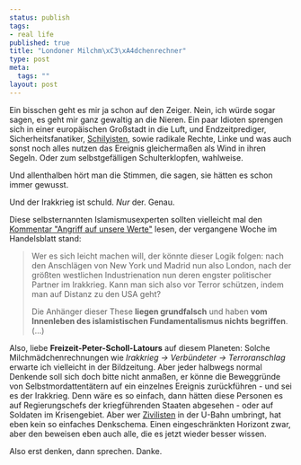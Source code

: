 ```yaml
--- 
status: publish
tags: 
- real life
published: true
title: "Londoner Milchm\xC3\xA4dchenrechner"
type: post
meta: 
  tags: ""
layout: post
---
```

Ein bisschen geht es mir ja schon auf den Zeiger. Nein, ich würde sogar sagen, es geht mir ganz gewaltig an die Nieren. Ein paar Idioten sprengen sich in einer europäischen Großstadt in die Luft, und Endzeitprediger, Sicherheitsfanatiker, <a href="http://fredericiana.de/archives/2005/05/15/schilyismus/">Schilyisten</a>, sowie radikale Rechte, Linke und was auch sonst noch alles nutzen das Ereignis gleichermaßen als Wind in ihren Segeln. Oder zum selbstgefälligen Schulterklopfen, wahlweise.

Und allenthalben hört man die Stimmen, die sagen, sie hätten es schon immer gewusst.

Und der Irakkrieg ist schuld. <!--more--><em>Nur</em> der. Genau.

Diese selbsternannten Islamismusexperten sollten vielleicht mal den <a href="http://www.handelsblatt.com/pshb?fn=tt&sfn=go&id=1065787">Kommentar "Angriff auf unsere Werte"</a> lesen, der vergangene Woche im Handelsblatt stand:

<blockquote>Wer es sich leicht machen will, der könnte dieser Logik folgen: nach den Anschlägen von New York und Madrid nun also London, nach der größten westlichen Industrienation nun deren engster politischer Partner im Irakkrieg. Kann man sich also vor Terror schützen, indem man auf Distanz zu den USA geht?

Die Anhänger dieser These <strong>liegen grundfalsch</strong> und haben <strong>vom Innenleben des islamistischen Fundamentalismus nichts begriffen</strong>. (...)</blockquote>

Also, liebe <strong>Freizeit-Peter-Scholl-Latours</strong> auf diesem Planeten: Solche Milchmädchenrechnungen wie <em>Irakkrieg -> Verbündeter -> Terroranschlag</em> erwarte ich vielleicht in der Bildzeitung. Aber jeder halbwegs normal Denkende soll sich doch bitte nicht anmaßen, er könne die Beweggründe von Selbstmordattentätern auf ein einzelnes Ereignis zurückführen - und sei es der Irakkrieg. Denn wäre es so einfach, dann hätten diese Personen es auf Regierungschefs der kriegführenden Staaten abgesehen - oder auf Soldaten im Krisengebiet. Aber wer <a href="http://www.aargauerzeitung.ch/pages/index.cfm?dom=2&rub=100004699&nrub=0&sda=1&Artikel_ID=100995899">Zivilisten</a> in der U-Bahn umbringt, hat eben kein so einfaches Denkschema. Einen eingeschränkten Horizont zwar, aber den beweisen eben auch alle, die es jetzt wieder besser wissen.

Also erst denken, dann sprechen. Danke.
